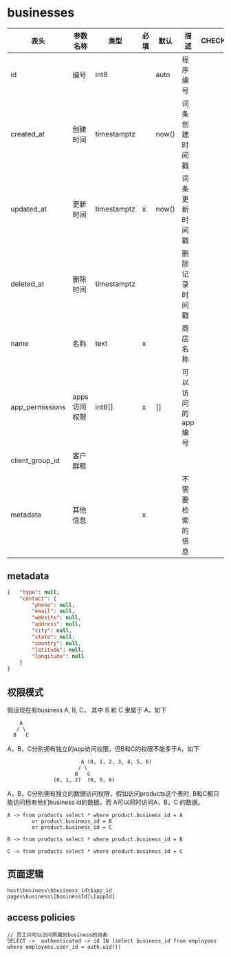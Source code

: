 # businesses
|表头|参数名称|类型|必填|默认|描述|CHECK|
|-|-|-|-|-|-|-|
|id|编号|int8||auto|程序编号|
|created_at|创建时间|timestamptz||now()|词条创建时间戳
|updated_at|更新时间|timestamptz|x|now()|词条更新时间戳
|deleted_at|删除时间|timestamptz|||删除记录时间戳
|name|名称|text|x||商店名称
|app_permissions|apps访问权限|int8[]|x|[]|可以访问的app编号|
|client_group_id|客户群租|
|metadata|其他信息||x||不需要检索的信息|

## metadata
``` json
{   "type": null,
    "contact": {
        "phone": null,
        "email": null,
        "website": null,
        "address": null,
        "city": null,
        "state": null,
        "country": null,
        "latitude": null,
        "longitude": null
    }
}
```

## 权限模式
假设现在有business A, B, C， 其中 B 和 C 隶属于 A，如下
```
    A
   / \
  B   C
```

A，B，C分别拥有独立的app访问权限，但B和C的权限不能多于A，如下
```
                        A (0, 1, 2, 3, 4, 5, 6)
                       / \
                      B   C
               (0, 1, 2)  (0, 5, 6)
```

A，B，C分别拥有独立的数据访问权限，假如访问products这个表时, B和C都只能访问标有他们business id的数据，而 A可以同时访问A，B，C 的数据。
```
A -> from products select * where product.business_id = A 
        or product.business_id = B 
        or product.business_id = C

B -> from products select * where product.business_id = B

C -> from products select * where product.business_id = C
```



## 页面逻辑
```
host\business\$business_id\$app_id
pages\business\[businessId]\[appId]
```

## access policies
```
// 员工只可以访问所属的business的词条
SELECT ->  authenticated -> id IN (select business_id from employees where employees.user_id = auth.uid()) 
```